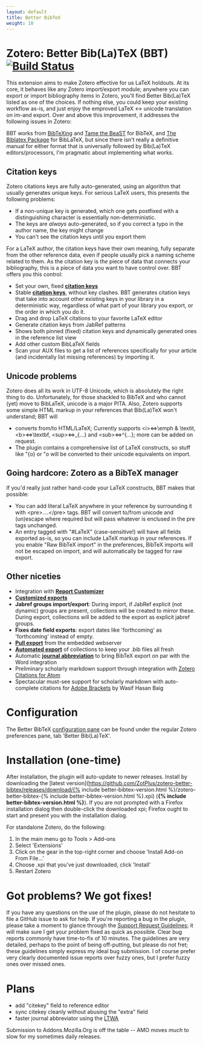 ```yaml
---
layout: default
title: Better BibTeX
weight: 10
---
```

# Zotero: Better Bib(La)TeX (BBT) [![Build Status](https://travis-ci.org/ZotPlus/zotero-better-bibtex.svg?branch=master)](https://travis-ci.org/ZotPlus/zotero-better-bibtex)

This extension aims to make Zotero effective for us LaTeX holdouts. At its core, it behaves like any Zotero
import/export module; anywhere you can export or import bibliography items in Zotero, you'll find Better Bib(La)TeX
listed as one of the choices. If nothing else, you could keep your existing workflow as-is, and just enjoy the emproved
LaTeX &lt;-&gt; unicode translation on im-and export. Over and above this improvement, it addresses the following
issues in Zotero:

BBT works from [BibTeXing](http://ctan.cs.uu.nl/biblio/bibtex/base/btxdoc.pdf) and [Tame the
BeaST](http://www.lsv.ens-cachan.fr/~markey/BibTeX/doc/ttb_en.pdf) for BibTeX, and
[The Biblatex Package](http://ctan.mirrorcatalogs.com/macros/latex/contrib/biblatex/doc/biblatex.pdf) for BibLaTeX, but
since there isn't really a definitive manual for either format that is universally followed by Bib(La)TeX
editors/processors, I'm pragmatic about implementing what works.

## Citation keys

Zotero citations keys are fully auto-generated, using an algorithm that usually generates unique keys. For serious LaTeX
users, this presents the following problems:

* If a non-unique key is generated, which one gets postfixed with a distinguishing character is essentially
  non-deterministic.
* The keys are *always* auto-generated, so if you correct a typo in the author name, the key might change
* You can't see the citation keys until you export them

For a LaTeX author, the citation keys have their own meaning, fully separate from the other reference data, even if
people usually pick a naming scheme related to them. As the citation key is *the* piece of data that connects your
bibliography, this is a piece of data you want to have control over. BBT offers you this control:

* Set your own, fixed **[citation keys](Citation-Keys.html)**
* Stable **[citation keys](Citation-Keys.html)**, without key clashes. BBT generates citation keys that take into account other existing keys in your library
  in a deterministic way, regardless of what part of your library you export, or the order in which you do it.
* Drag and drop LaTeX citations to your favorite LaTeX editor
* Generate citation keys from JabRef patterns
* Shows both pinned (fixed) citation keys and dynamically generated ones in the reference list view
* Add other custom BibLaTeX fields
* Scan your AUX files to get a list of references specifically for your article (and incidentally list missing
  references) by importing it.

## Unicode problems

Zotero does all its work in UTF-8 Unicode, which is absolutely the right thing to do. Unfortunately, for those shackled
to BibTeX and who cannot (yet) move to BibLaTeX, unicode is a major PITA. Also, Zotero supports some simple HTML markup
in your references that Bib(La)TeX won't understand; BBT will

* converts from/to HTML/LaTeX; Currently supports &lt;i&gt;&#8660;\emph &amp; \textit, &lt;b&gt;&#8660;\textbf,
  &lt;sup&gt;&#8660;\_{...}
  and &lt;sub&gt;&#8660;^{...}; more can
  be added on request.
* The plugin contains a comprehensive list of LaTeX constructs, so stuff like \"{o} or \"o will be converted to their unicode equivalents on import.

## Going hardcore: Zotero as a BibTeX manager

If you'd really just rather hand-code your LaTeX constructs, BBT makes that possible:

* You can add literal LaTeX anywhere in your reference by surrounding it with &lt;pre&gt;....&lt;/pre&gt; tags. BBT will
  convert to/from unicode and (un)escape where required but will pass whatever is enclused in the pre tags unchanged.
* An entry tagged with "#LaTeX" (case-sensitive!) will have all fields exported as-is, so you can include
  LaTeX markup in your references. If you enable "Raw BibTeX import" in the preferences, BibTeX imports will not be
  escaped on import, and will automatically be tagged for raw export.

## Other niceties

* Integration with **[Report Customizer](Citation-Keys.html)**
* **[Customized exports](Customized-Exports.html)**
* **Jabref groups import/export**: During import, if JabRef explicit (not dynamic) groups are present, collections will
  be created to mirror these. During export, collections will be added to the export as explicit jabref groups.
* **Fixes date field exports**: export dates like 'forthcoming' as 'forthcoming' instead of empty.
* **[Pull export](Pull-Export)** from the embedded webserver
* **[Automated export](Pull-Export)** of collections to keep your .bib files all fresh
* Automatic **[journal abbreviation](Citation-Keys.html)** to bring BibTeX export on par with the Word integration
* Preliminary scholarly markdown support through integration with [Zotero Citations for Atom](https://atom.io/packages/zotero-citations)
* Spectacular must-see support for scholarly markdown with auto-complete citations for [Adobe Brackets](https://github.com/baig/brackets-zotero) by Wasif Hasan Baig

# Configuration

The Better BibTeX [configuration pane](Customized-Exports.html) can be found under the regular Zotero preferences pane, tab 'Better Bib(La)TeX'.

# Installation (one-time)

After installation, the plugin will auto-update to newer releases. Install by downloading the [latest
version](https://github.com/ZotPlus/zotero-better-bibtex/releases/download/{% include better-bibtex-version.html %}/zotero-better-bibtex-{% include better-bibtex-version.html %}.xpi)
(**{% include better-bibtex-version.html %}**).
If you are not prompted with a Firefox installation dialog then double-click the
downloaded xpi; Firefox ought to start and present you with the installation dialog.

For standalone Zotero, do the following:

1. In the main menu go to Tools > Add-ons
2. Select 'Extensions'
3. Click on the gear in the top-right corner and choose 'Install Add-on From File...'
4. Choose .xpi that you've just downloaded, click 'Install'
5. Restart Zotero

# Got problems? We got fixes!

If you have any questions on the use of the plugin, please do not hesitate to file a GitHub issue to ask for help. If
you're reporting a bug in the plugin, please take a moment to glance through the [Support Request Guidelines](Support-Request-Guidelines.html); it will
make sure I get your problem fixed as quick as possible. Clear bug reports commonly have time-to-fix of 10 minutes. The
guidelines are very detailed, perhaps to the point of being off-putting, but please do not fret; these guidelines
simply express my ideal bug submission. I of course prefer very clearly documented issue reports over fuzzy ones, but I
prefer fuzzy ones over missed ones.

# Plans

* add "citekey" field to reference editor
* sync citekey cleanly without abusing the "extra" field
* faster journal abbreviator using the [LTWA](http://www.issn.org/services/online-services/access-to-the-ltwa/)

Submission to Addons.Mozilla.Org is off the table -- AMO moves *much* to slow for my sometimes daily releases.


<script type="text/javascript">

  switch (window.location.hash.trim()) {
    case '#xpi':
      window.location = 'https://github.com/ZotPlus/zotero-better-bibtex/releases/download/{% include better-bibtex-version.html %}/zotero-better-bibtex-{% include better-bibtex-version.html %}.xpi';
      break;
    case '#debug':
      window.location = 'https://drive.google.com/drive/folders/0B8tW4NMPfEosfkFETUV0V2l0N3NHZHEyQk5SUm03TjZmS1RoVmlBTmdHclUtcTRzZ2VHclU';
      break;
  }

</script>
